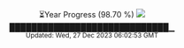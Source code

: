 <p align="center">
⏳Year Progress (98.70 %) <img src="https://file5s.ratemyserver.net/mobs/1062.gif"><br>
█████████████████████████████▁ <br>
<sub>Updated: Wed, 27 Dec 2023 06:02:53 GMT</sub>
</p>

